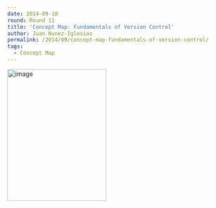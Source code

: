 ```yaml
---
date: 2014-09-18
round: Round 11
title: 'Concept Map: Fundamentals of Version Control'
author: Juan Nunez-Iglesias
permalink: /2014/09/concept-map-fundamentals-of-version-control/
tags:
  - Concept Map
---
```

[<img class="alignnone size-medium wp-image-8853" alt="image" src="http://files.software-carpentry.org/training-course/2014/09/image-225x300.jpg" width="225" height="300" />][1]

 [1]: http://files.software-carpentry.org/training-course/2014/09/image.jpg

